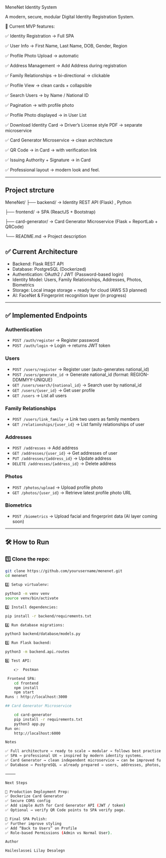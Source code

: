 MeneNet Identity System

A modern, secure, modular Digital Identity Registration System.

🚀 Current MVP features:

✅ Identity Registration → Full SPA

✅ User Info → First Name, Last Name, DOB, Gender, Region

✅ Profile Photo Upload → automatic

✅ Address Management → Add Address during registration

✅ Family Relationships → bi-directional → clickable

✅ Profile View → clean cards + collapsible

✅ Search Users → by Name / National ID

✅ Pagination → with profile photo

✅ Profile Photo displayed → in User List

✅ Download Identity Card → Driver’s License style PDF → separate microservice

✅ Card Generator Microservice → clean architecture

✅ QR Code → in Card → with verification link

✅ Issuing Authority + Signature → in Card

✅ Professional layout → modern look and feel.

---
## Project strcture
MeneNet/
├── backend/               → Identity REST API (Flask) , Python 

├── frontend/              → SPA (ReactJS + Bootstrap)

├── card-generator/        → Card Generator Microservice (Flask + ReportLab + QRCode)

└── README.md              → Project description


## ✅ Current Architecture  

- Backend: Flask REST API
- Database: PostgreSQL (Dockerized)
- Authentication: OAuth2 / JWT (Password-based login)
- Identity Model: Users, Family Relationships, Addresses, Photos, Biometrics
- Storage: Local image storage + ready for cloud (AWS S3 planned)
- AI: FaceNet & Fingerprint recognition layer (in progress)

---

## ✅ Implemented Endpoints

### Authentication

- `POST /auth/register` → Register password
- `POST /auth/login` → Login → returns JWT token

### Users

- `POST /users/register` → Register user (auto-generates national_id)
- `POST /users/generate_id` → Generate national_id (format: REGION-DDMMYY-UNIQUE)
- `GET /users/search/{national_id}` → Search user by national_id
- `GET /users/{user_id}` → Get user profile
- `GET /users` → List all users

### Family Relationships

- `POST /users/link_family` → Link two users as family members
- `GET /relationships/{user_id}` → List family relationships of user

### Addresses

- `POST /addresses` → Add address
- `GET /addresses/{user_id}` → Get addresses of user
- `PUT /addresses/{address_id}` → Update address
- `DELETE /addresses/{address_id}` → Delete address

### Photos

- `POST /photos/upload` → Upload profile photo
- `GET /photos/{user_id}` → Retrieve latest profile photo URL

### Biometrics

- `POST /biometrics` → Upload facial and fingerprint data (AI layer coming soon)

---

## 🛠 How to Run

### 1️⃣ Clone the repo:

```bash
git clone https://github.com/yourusername/menenet.git
cd menenet

2️⃣ Setup virtualenv:

python3 -m venv venv
source venv/bin/activate

3️⃣ Install dependencies:

pip install -r backend/requirements.txt

4️⃣ Run database migrations:

python3 backend/database/models.py

5️⃣ Run Flask backend:

python3 -m backend.api.routes

6️⃣ Test API:

	👉  Postman

 Frontend SPA:
 	cd frontend
   	npm install
	npm start
Runs : http://localhost:3000

## Card Generator Microservice

	cd card-generator
	pip install -r requirements.txt
	python3 app.py
Run on:
	http://localhost:6000

Notes

✅ Full architecture → ready to scale → modular → follows best practices.
✅ SPA → professional UX → inspired by modern identity systems.
✅ Card Generator → clean independent microservice → can be improved further.
✅ Database → PostgreSQL → already prepared → users, addresses, photos, family_relationships.

⸻

Next Steps

🚧 Production Deployment Prep:
✅ Dockerize Card Generator
✅ Secure CORS config
✅ Add simple Auth for Card Generator API (JWT / token)
✅ Optional → verify QR Code points to SPA verify page.

🚧 Final SPA Polish:
✅ Further improve styling
✅ Add “Back to Users” on Profile
✅ Role-based Permissions (Admin vs Normal User).

Author

Haileslassei Lilay Desalegn

